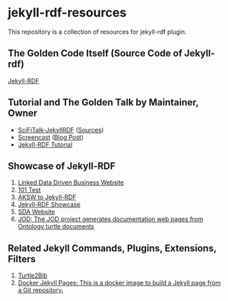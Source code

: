 # jekyll-rdf-resources
This repository is a collection of resources for jekyll-rdf plugin.

## The Golden Code Itself (Source Code of Jekyll-rdf)
[Jekyll-RDF](https://github.com/white-gecko/jekyll-rdf)

## Tutorial and The Golden Talk by Maintainer, Owner
- [SciFiTalk-JekyllRDF](https://white-gecko.github.io/SciFiTalk-JekyllRDF/) ([Sources](https://github.com/white-gecko/SciFiTalk-JekyllRDF))
- [Screencast](https://vimeo.com/283525074) ([Blog Post](https://natanael.arndt.xyz/2018/08/07/jekyll-rdf-tutorial-screencast))
- [Jekyll-RDF Tutorial](https://github.com/white-gecko/JekyllRDF-Tutorial)

## Showcase of Jekyll-RDF
1. [Linked Data Driven Business Website](https://github.com/FTeichmann/Jekyll-RDF-Businesscards)
2. [101 Test](https://github.com/DTP16/jekyll-rdf-test)
3. [AKSW to Jekyll-RDF](https://github.com/Simaris/aksw-to-jekyll-rdf)
4. [Jekyll-RDF Showcase](https://github.com/Simaris/ShowcaseJekyllRDF)
5. [SDA Website](https://github.com/SmartDataAnalytics/sda.tech)
6. [JOD: The JOD project generates documentation web pages from Ontology turtle documents](https://github.com/eccenca/jod)

## Related Jekyll Commands, Plugins, Extensions, Filters
1. [Turtle2Bib](https://github.com/RohanAsmat/Turtle2Bib)
2. [Docker Jekyll Pages: This is a docker image to build a Jekyll page from a Git repository. ](https://github.com/white-gecko/dockerjekyllpages)
